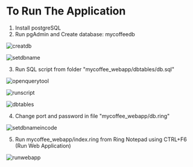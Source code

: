 To Run The Application
======================

1) Install postgreSQL
2) Run pgAdmin and Create database: mycoffeedb

![creatdb](https://raw.githubusercontent.com/ring-lang/ring/master/applications/mycoffee/images/createdb.png)

![setdbname](https://raw.githubusercontent.com/ring-lang/ring/master/applications/mycoffee/images/setdbname.png)

3) Run SQL script from folder "mycoffee_webapp/dbtables/db.sql"

![openquerytool](https://raw.githubusercontent.com/ring-lang/ring/master/applications/mycoffee/images/openquerytool.png)

![runscript](https://raw.githubusercontent.com/ring-lang/ring/master/applications/mycoffee/images/runscript.png)

![dbtables](https://raw.githubusercontent.com/ring-lang/ring/master/applications/mycoffee/images/dbtables.png)

4) Change port and password in file "mycoffee_webapp/db.ring"

![setdbnameincode](https://raw.githubusercontent.com/ring-lang/ring/master/applications/mycoffee/images/setdbnameincode.png)

5) Run mycoffee_webapp/index.ring from Ring Notepad using CTRL+F6 (Run Web Application) 

![runwebapp](https://raw.githubusercontent.com/ring-lang/ring/master/applications/mycoffee/images/runwebapp.png)